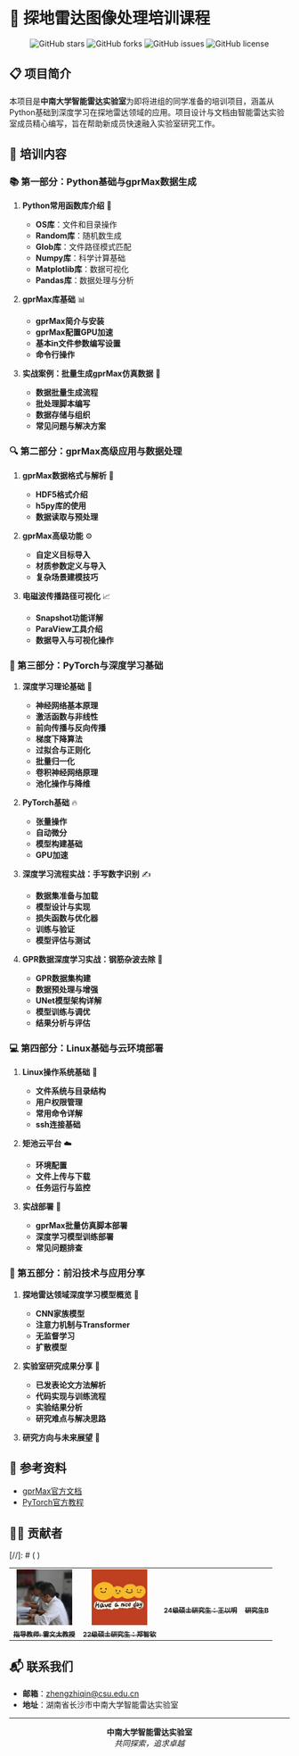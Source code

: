 # 🌟 探地雷达图像处理培训课程

<div align="center">
  
![GitHub stars](https://img.shields.io/github/stars/CSU-IntelligentRadarLab/GPR-Training?style=social)
![GitHub forks](https://img.shields.io/github/forks/CSU-IntelligentRadarLab/GPR-Training?style=social)
![GitHub issues](https://img.shields.io/github/issues/CSU-IntelligentRadarLab/GPR-Training?color=green)
![GitHub license](https://img.shields.io/github/license/CSU-IntelligentRadarLab/GPR-Training)

</div>

## 📋 项目简介

本项目是**中南大学智能雷达实验室**为即将进组的同学准备的培训项目，涵盖从Python基础到深度学习在探地雷达领域的应用。项目设计与文档由智能雷达实验室成员精心编写，旨在帮助新成员快速融入实验室研究工作。

## 🚀 培训内容

### 📚 第一部分：Python基础与gprMax数据生成
1. **Python常用函数库介绍** 🐍
   - **OS库**：文件和目录操作
   - **Random库**：随机数生成
   - **Glob库**：文件路径模式匹配
   - **Numpy库**：科学计算基础
   - **Matplotlib库**：数据可视化
   - **Pandas库**：数据处理与分析

2. **gprMax库基础** 📊
   - **gprMax简介与安装**
   - **gprMax配置GPU加速**
   - **基本in文件参数编写设置**
   - **命令行操作**

3. **实战案例：批量生成gprMax仿真数据** 🔄
   - **数据批量生成流程**
   - **批处理脚本编写**
   - **数据存储与组织**
   - **常见问题与解决方案**

### 🔍 第二部分：gprMax高级应用与数据处理
1. **gprMax数据格式与解析** 📁
   - **HDF5格式介绍**
   - **h5py库的使用**
   - **数据读取与预处理**

2. **gprMax高级功能** ⚙️
   - **自定义目标导入**
   - **材质参数定义与导入**
   - **复杂场景建模技巧**

3. **电磁波传播路径可视化** 📈
   - **Snapshot功能详解**
   - **ParaView工具介绍**
   - **数据导入与可视化操作**

### 🧠 第三部分：PyTorch与深度学习基础
1. **深度学习理论基础** 📖
   - **神经网络基本原理**
   - **激活函数与非线性**
   - **前向传播与反向传播**
   - **梯度下降算法**
   - **过拟合与正则化**
   - **批量归一化**
   - **卷积神经网络原理**
   - **池化操作与降维**

2. **PyTorch基础** 🔥
   - **张量操作**
   - **自动微分**
   - **模型构建基础**
   - **GPU加速**

3. **深度学习流程实战：手写数字识别** ✍️
   - **数据集准备与加载**
   - **模型设计与实现**
   - **损失函数与优化器**
   - **训练与验证**
   - **模型评估与测试**

4. **GPR数据深度学习实战：钢筋杂波去除** 🔧
   - **GPR数据集构建**
   - **数据预处理与增强**
   - **UNet模型架构详解**
   - **模型训练与调优**
   - **结果分析与评估**

### 💻 第四部分：Linux基础与云环境部署
1. **Linux操作系统基础** 🐧
   - **文件系统与目录结构**
   - **用户权限管理**
   - **常用命令详解**
   - **ssh连接基础**

2. **矩池云平台** ☁️
   - **环境配置**
   - **文件上传与下载**
   - **任务运行与监控**

3. **实战部署** 🚀
   - **gprMax批量仿真脚本部署**
   - **深度学习模型训练部署**
   - **常见问题排查**

### 🔮 第五部分：前沿技术与应用分享
1. **探地雷达领域深度学习模型概览** 📡
   - **CNN家族模型**
   - **注意力机制与Transformer**
   - **无监督学习**
   - **扩散模型**

2. **实验室研究成果分享** 📝
   - **已发表论文方法解析**
   - **代码实现与训练流程**
   - **实验结果分析**
   - **研究难点与解决思路**

3. **研究方向与未来展望** 🌈


## 💼 参考资料

- [gprMax官方文档](https://github.com/gprMax/gprMax)
- [PyTorch官方教程](https://pytorch.org/tutorials/)


## 👨‍💻 贡献者

<table>
  <tr>
    <td align="center"><a href="https://faculty.csu.edu.cn/leiwentai/zh_CN/index.htm"><img src="avatar/lwt.jpg" width="100px;" alt=""/><br /><sub><b>指导教师: 雷文太教授</b></sub></a></td>
    <td align="center"><a href="https://github.com/hnkjdaxzzq"><img src="avatar/zzq.jpg" width="100px;" alt=""/><br /><sub><b>22级硕士研究生：郑智钦</b></sub></a></td>
    <td align="center"><a href="https://github.com/xiye-csu"><img src="avatar/wym.jpg" width="100px;" alt=""/><br /><sub><b>24级硕士研究生：王以明</b></sub></a></td>
[//]: # (    <td align="center"><a href="https://github.com/username3"><img src="https://via.placeholder.com/100" width="100px;" alt=""/><br /><sub><b>研究生B</b></sub></a></td>)
  </tr>
</table>

## 📬 联系我们

- **邮箱**：zhengzhiqin@csu.edu.cn
- **地址**：湖南省长沙市中南大学智能雷达实验室

[//]: # (## 📄 许可证)

[//]: # ()
[//]: # (本项目采用 [MIT]&#40;LICENSE&#41; 许可证)

---

<div align="center">
  <b>中南大学智能雷达实验室</b><br>
  <i>共同探索，追求卓越</i>
</div>